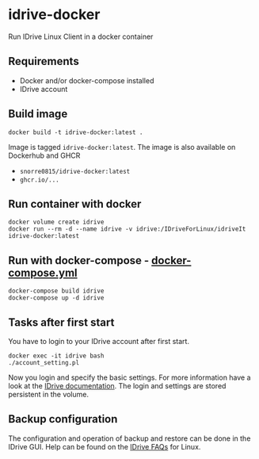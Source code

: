 # idrive-docker
Run IDrive Linux Client in a docker container

## Requirements
- Docker and/or docker-compose installed
- IDrive account

## Build image
```shell
docker build -t idrive-docker:latest .
```
Image is tagged `idrive-docker:latest`. The image is also available on Dockerhub and GHCR
- `snorre0815/idrive-docker:latest`
- `ghcr.io/...`

## Run container with docker
```shell
docker volume create idrive
docker run --rm -d --name idrive -v idrive:/IDriveForLinux/idriveIt idrive-docker:latest
```

## Run with docker-compose - [docker-compose.yml](docker-compose.yml)
```shell
docker-compose build idrive
docker-compose up -d idrive
```

## Tasks after first start
You have to login to your IDrive account after first start.
```
docker exec -it idrive bash
./account_setting.pl
```
Now you login and specify the basic settings. For more information have a look at the [IDrive documentation](https://www.idrive.com/readme).
The login and settings are stored persistent in the volume.

## Backup configuration
The configuration and operation of backup and restore can be done in the IDrive GUI. Help can be found on the [IDrive FAQs](https://www.idrive.com/faq_linux#linuxWeb2) for Linux.
